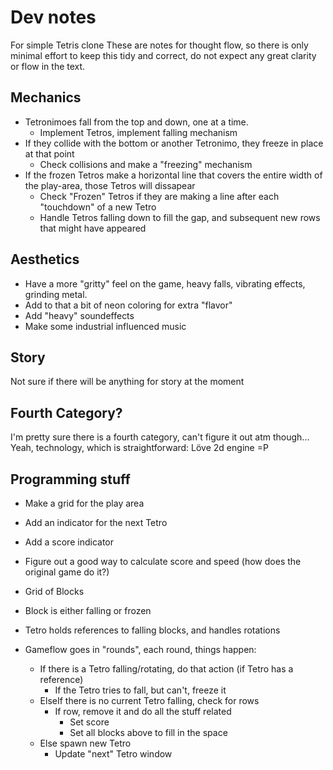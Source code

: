 Dev notes
=========
For simple Tetris clone
These are notes for thought flow, so there is only minimal effort to keep this tidy and correct, do not expect any great clarity or flow in the text.

Mechanics
---------
* Tetronimoes fall from the top and down, one at a time.
    * Implement Tetros, implement falling mechanism
* If they collide with the bottom or another Tetronimo, they freeze in place at that point
    * Check collisions and make a "freezing" mechanism
* If the frozen Tetros make a horizontal line that covers the entire width of the 
play-area, those Tetros will dissapear
    * Check "Frozen" Tetros if they are making a line after each "touchdown" of a new Tetro
    * Handle Tetros falling down to fill the gap, and subsequent new rows that might have appeared

Aesthetics
----------
* Have a more "gritty" feel on the game, heavy falls, vibrating effects, grinding metal.
* Add to that a bit of neon coloring for extra "flavor"
* Add "heavy" soundeffects
* Make some industrial influenced music

Story
-----
Not sure if there will be anything for story at the moment

Fourth Category?
-----------------
I'm pretty sure there is a fourth category, can't figure it out atm though...
Yeah, technology, which is straightforward: Löve 2d engine =P


Programming stuff
-----------------
* Make a grid for the play area
* Add an indicator for the next Tetro
* Add a score indicator
* Figure out a good way to calculate score and speed (how does the original game do it?)

* Grid of Blocks
* Block is either falling or frozen
* Tetro holds references to falling blocks, and handles rotations

* Gameflow goes in "rounds", each round, things happen:
    * If there is a Tetro falling/rotating, do that action (if Tetro has a reference)
        * If the Tetro tries to fall, but can't, freeze it
    * ElseIf there is no current Tetro falling, check for rows
        * If row, remove it and do all the stuff related
            * Set score
            * Set all blocks above to fill in the space
    * Else spawn new Tetro
        * Update "next" Tetro window
